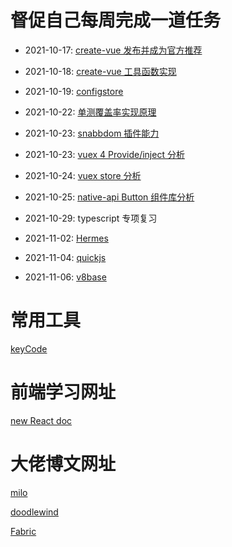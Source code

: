 # 督促自己每周完成一道任务

- 2021-10-17: [create-vue 发布并成为官方推荐](daliyTasks/create-vue-learning.js)

- 2021-10-18: [create-vue 工具函数实现](daliyTasks/create-vue-learning.js)

- 2021-10-19: [configstore](daliyTasks/configstore.js)

- 2021-10-22: [单测覆盖率实现原理](daliyTasks/instrument.md)

- 2021-10-23: [snabbdom 插件能力](daliyTasks/vdom.js)

- 2021-10-23: [vuex 4 Provide/inject 分析](daliyTasks/vuex4.js)

- 2021-10-24: [vuex store 分析](daliyTasks/store.js)

- 2021-10-25: [native-api Button 组件库分析](daliyTasks/button.js)

- 2021-10-29: typescript 专项复习

- 2021-11-02: [Hermes](daliyTasks/Hermes.md)

- 2021-11-04: [quickjs](daliyTasks/quickjs.md)

- 2021-11-06: [v8base](daliyTasks/v8base.md)

# 常用工具
[keyCode](https://www.dute.org/keycodes)

# 前端学习网址
[new React doc](https://beta.reactjs.org/learn)

# 大佬博文网址
[milo](https://www.cnblogs.com/miloyip/archive/2010/07/07/languages_brawl_GI.html)

[doodlewind](https://zhuanlan.zhihu.com/p/102692865)

[Fabric](https://bellard.org/)
